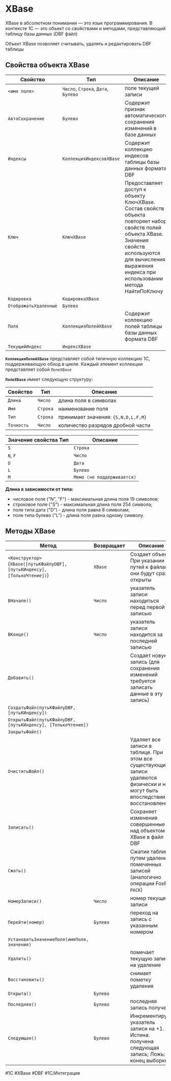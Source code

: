 # XBase

XBase в абсолютном понимании — это язык программирования. В контексте 1С — это объект со свойствами и методами, представляющий таблицу базы данных (DBF файл)

Объект XBase позволяет считывать, удалять и редактировать DBF таблицы

## Свойства объекта XBase

| Свойство | Тип | Описание |
|-|-|-|
| `<имя поля>` | `Число`, `Строка`, `Дата`, `Булево` | поле текущей записи |
| `АвтоСохранение` | `Булево` | Содержит признак автоматического сохранения изменений в базе данных |
| `Индексы` | `КоллекцияИндексовXBase` | Содержит коллекцию индексов таблицы базы данных формата DBF |
| `Ключ` | `КлючXBase` | Предоставляет доступ к объекту КлючXBase. Состав свойств объекта повторяет набор свойств полей объекта XBase. Значения свойств используются для вычисления выражения индекса при использовании метода НайтиПоКлючу |
| `Кодировка` | `КодировкаXBase` |  |
| `ОтображатьУдаленные` | `Булево` |  |
| `Поля` | `КоллекцияПолейXBase` | Содержит коллекцию полей таблицы базы данных формата DBF |
| `ТекущийИндекс` | `ИндексXBase` |  |

**`КоллекцияПолейXBase`** представляет собой типичную коллекцию 1С, поддерживающую обход в цикле. Каждый элемент коллекции представляет собой `ПолеXBase`

**`ПолеXBase`** имеет следующую структуру:

| Свойство | Тип | Описание |
|-|-|-|
| `Длина` | `Число` | длина поля в символах |
| `Имя` | `Строка` | наименование поля |
| `Тип` | `Строка` | принимает значения: `{S,N,D,L,F,M}` |
| `Точность` | `Число` | количество разрядов дробной части |

| Значение свойства Тип | Описание |
|-|-|
| `S` | `Строка`|
| `N`, `F` | `Число`|
| `D` | `Дата`|
| `L` | `Булево`|
| `M` | `Мемо (не поддерживается)`|

**Длина в зависимости от типа:**

- числовое поле ("N", "F") - максимальная длина поля 19 символов;
- строковое поле ("S") - максимальная длина поля 254 символа;
- поле типа дата ("D") - длина поля равна 8 символам;
- поле типа булево ("L") - длина поля равна одному символу.

## Методы XBase

| Метод | Возвращает | Описание |
|-|-|-|
| `<Конструктор>` (`XBase([путьКФайлуDBF], [путьКИндексу], [ТолькоЧтение])`) | `XBase` | Создает объект. При указании путей к файлам, они будут сразу открыты |
| `ВНачале()` | `Число` | указатель записи находиться перед первой записью |
| `ВКонце()` | `Число` | указатель записи находится за последней записью |
| `Добавить()` |  | Создает новую запись (для сохранения изменений требуется записать данные в эту запись) |
| `СоздатьФайл(путьКФайлуDBF, [путьКИндексу])` |  |  |
| `ОткрытьФайл(путьКФайлуDBF, [путьКИндексу], [ТолькоЧтение])` |  |  |
| `ЗакрытьФайл()` |  |  |
| `ОчиститьФайл()` |  | Удаляет все записи в таблице. При этом все существующие записи удаляются физически и не могут быть впоследствии восстановлены |
| `Записать()` |  | Сохраняет изменения совершенные над объектом XBase в файл DBF |
| `Сжать()` |  | Сжатие таблицы путем удаление помеченных записей (аналогично операции FoxPro `PACK`) |
| `НомерЗаписи()` | `Число` | номер текущей записи |
| `Перейти(номер)` | `Булево` | переход на запись с указанным номером |
| `УстановитьЗначениеПоля(имяПоля, значение)` |  |  |
| `Удалить()` |  | помечает текущую запись на удаление |
| `Восстановить()` |  | снимает пометку удаления |
| `Открыта()` | `Булево` |  |
| `Последняя()` | `Булево` | последняя запись получена |
| `Следующая()` | `Булево` | Инкрементирует указатель записи на +1. Истина: получена следующая запись; Ложь: конец выборки |

#1С #XBase #DBF #1С/Интеграция
